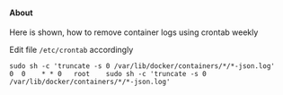 #### About
Here is shown, how to remove container logs using crontab weekly

Edit file `/etc/crontab` accordingly  
```
sudo sh -c 'truncate -s 0 /var/lib/docker/containers/*/*-json.log'
0  0    * * 0   root    sudo sh -c 'truncate -s 0 /var/lib/docker/containers/*/*-json.log'
```
